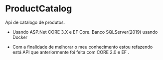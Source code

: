 # ProductCatalog
Api de catalogo de produtos.

* Usando ASP.Net CORE 3.X e EF Core. Banco SQLServer(2019) usando Docker 

* Com a finalidade de melhorar o meu conhecimento estou refazendo está API
que anteriormente foi feita com CORE 2.0 e EF .